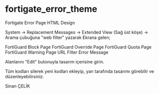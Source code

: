 # fortigate_error_theme
Fortigate Error Page HTML Design

System -> Replacement Messages -> Extended View (Sağ üst köşe) -> Arama çubuğuna "web filter" yazarak
Ekrana gelen;

FortiGuard Block Page
FortiGuard Override Page
FortiGuard Quota Page
FortiGuard Warning Page
URL Filter Error Message

Alanlarını "Edit" butonuyla tasarım içerisine girin.

Tüm kodları silerek yeni kodları ekleyip, yan tarafında tasarımı görebilir ve düzenleyebilirsiniz.

Sinan ÇELİK

